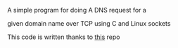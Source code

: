 A simple program for doing A DNS request for a

given domain name over TCP using C and Linux sockets

This code is written thanks to [this](https://gist.github.com/fffaraz/9d9170b57791c28ccda9255b48315168) repo
